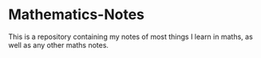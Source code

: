 # Mathematics-Notes

This is a repository containing my notes of most things I learn in maths, as well as any other maths notes.
